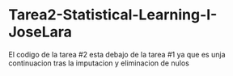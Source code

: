 # Tarea2-Statistical-Learning-I-JoseLara
El codigo de la tarea #2 esta debajo de la tarea #1 ya que es unja continuacion tras la imputacion y eliminacion de nulos
